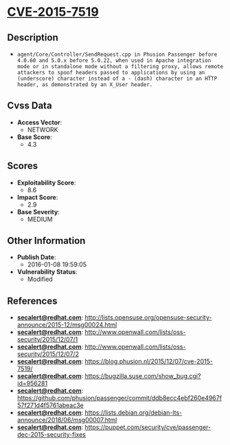 
# [CVE-2015-7519](https://cve.mitre.org/cgi-bin/cvename.cgi?name=CVE-2015-7519)

## Description

- `agent/Core/Controller/SendRequest.cpp in Phusion Passenger before 4.0.60 and 5.0.x before 5.0.22, when used in Apache integration mode or in standalone mode without a filtering proxy, allows remote attackers to spoof headers passed to applications by using an _ (underscore) character instead of a - (dash) character in an HTTP header, as demonstrated by an X_User header.`

## Cvss Data

- **Access Vector**:
  - NETWORK
- **Base Score**:
  - 4.3

## Scores

- **Exploitability Score**:
  - 8.6
- **Impact Score**:
  - 2.9
- **Base Severity**:
  - MEDIUM

## Other Information

- **Publish Date**:
  - 2016-01-08 19:59:05
- **Vulnerability Status**:
  - Modified

## References

- **secalert@redhat.com**: http://lists.opensuse.org/opensuse-security-announce/2015-12/msg00024.html
- **secalert@redhat.com**: http://www.openwall.com/lists/oss-security/2015/12/07/1
- **secalert@redhat.com**: http://www.openwall.com/lists/oss-security/2015/12/07/2
- **secalert@redhat.com**: https://blog.phusion.nl/2015/12/07/cve-2015-7519/
- **secalert@redhat.com**: https://bugzilla.suse.com/show_bug.cgi?id=956281
- **secalert@redhat.com**: https://github.com/phusion/passenger/commit/ddb8ecc4ebf260e4967f57f271d4f5761abeac3e
- **secalert@redhat.com**: https://lists.debian.org/debian-lts-announce/2018/06/msg00007.html
- **secalert@redhat.com**: https://puppet.com/security/cve/passenger-dec-2015-security-fixes

